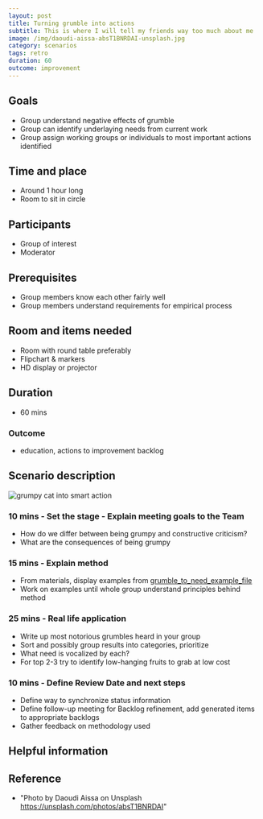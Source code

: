 ```yaml
---
layout: post
title: Turning grumble into actions
subtitle: This is where I will tell my friends way too much about me
image: /img/daoudi-aissa-absT1BNRDAI-unsplash.jpg
category: scenarios
tags: retro
duration: 60
outcome: improvement
---
```

## Goals

* Group understand negative effects of grumble
* Group can identify underlaying needs from current work 
* Group assign working groups or individuals to most important actions identified

## Time and place

* Around 1 hour long
* Room to sit in circle

## Participants

* Group of interest
* Moderator

## Prerequisites

* Group members know each other fairly well
* Group members understand requirements for empirical process

## Room and items needed

* Room with round table preferably
* Flipchart & markers
* HD display or projector

## Duration

* 60 mins

### Outcome

* education, actions to improvement backlog

## Scenario description

![grumpy cat into smart action][grumpy-cat-into-smart-action]

### 10 mins - Set the stage - Explain meeting goals to the Team

* How do we differ between being grumpy and constructive criticism?
* What are the consequences of being grumpy

### 15 mins - Explain method

* From materials, display examples from [grumble_to_need_example_file]
* Work on examples until whole group understand principles behind method

### 25 mins - Real life application

* Write up most notorious grumbles heard in your group
* Sort and possibly group results into categories, prioritize 
* What need is vocalized by each?
* For top 2-3 try to identify low-hanging fruits to grab at low cost

### 10 mins - Define Review Date and next steps

* Define way to synchronize status information
* Define follow-up meeting for Backlog refinement, add generated items to appropriate backlogs
* Gather feedback on methodology used

## Helpful information

## Reference

* "Photo by Daoudi Aissa on Unsplash https://unsplash.com/photos/absT1BNRDAI"

[grumble_to_need_example_file]: ./stash/grumble_to_need_example_file.md 

[grumpy-cat-into-smart-action]: ../imgs/daoudi-aissa-absT1BNRDAI-unsplash.jpg "Photo by Daoudi Aissa on Unsplash https://unsplash.com/photos/absT1BNRDAI"